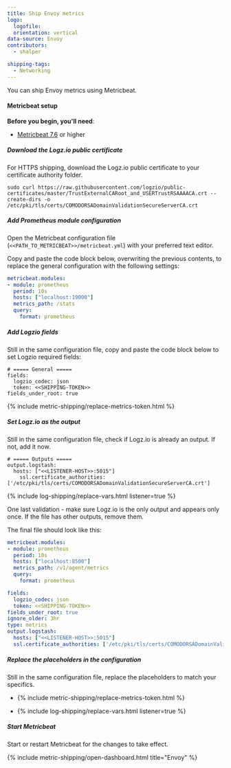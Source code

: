 ```yaml
---
title: Ship Envoy metrics
logo:
  logofile:
  orientation: vertical
data-source: Envoy
contributors:
  - shalper

shipping-tags:
  - Networking
---
```


You can ship Envoy metrics using Metricbeat.

#### Metricbeat setup

**Before you begin, you'll need**:

* [Metricbeat 7.6](https://www.elastic.co/guide/en/beats/metricbeat/current/metricbeat-installation-configuration.html) or higher

<div class="tasklist">


##### Download the Logz.io public certificate

For HTTPS shipping, download the Logz.io public certificate to your certificate authority folder.

```shell
sudo curl https://raw.githubusercontent.com/logzio/public-certificates/master/TrustExternalCARoot_and_USERTrustRSAAAACA.crt --create-dirs -o /etc/pki/tls/certs/COMODORSADomainValidationSecureServerCA.crt
```

##### Add Prometheus module configuration


Open the Metricbeat configuration file (`<<PATH_TO_METRICBEAT>>/metricbeat.yml`) with your preferred text editor.

Copy and paste the code block below, overwriting the previous contents, to replace the general configuration with the following settings:

```yml
metricbeat.modules:
- module: prometheus 
  period: 10s
  hosts: ["localhost:19000"]
  metrics_path: /stats
  query:
    format: prometheus
```

##### Add Logzio fields 

Still in the same configuration file, copy and paste the code block below to set Logzio required fields:

```shell
# ===== General =====
fields:
  logzio_codec: json
  token: <<SHIPPING-TOKEN>>
fields_under_root: true
```
{% include metric-shipping/replace-metrics-token.html %}

##### Set Logz.io as the output

Still in the same configuration file, check if Logz.io is already an output. If not, add it now.

```shell
# ===== Outputs =====
output.logstash:
  hosts: ["<<LISTENER-HOST>>:5015"]
    ssl.certificate_authorities: ['/etc/pki/tls/certs/COMODORSADomainValidationSecureServerCA.crt']
```
{% include log-shipping/replace-vars.html listener=true %}

One last validation - make sure Logz.io is the only output and appears only once.
If the file has other outputs, remove them.


The final file should look like this:

```yml
metricbeat.modules:
- module: prometheus
  period: 10s
  hosts: ["localhost:8500"]
  metrics_path: /v1/agent/metrics
  query:
    format: prometheus

fields:
  logzio_codec: json
  token: <<SHIPPING-TOKEN>>
fields_under_root: true
ignore_older: 3hr
type: metrics
output.logstash:
  hosts: ["<<LISTENER-HOST>>:5015"]
  ssl.certificate_authorities: ['/etc/pki/tls/certs/COMODORSADomainValidationSecureServerCA.crt']
```

##### Replace the placeholders in the configuration

Still in the same configuration file, replace the placeholders to match your specifics.

* {% include metric-shipping/replace-metrics-token.html %}

* {% include log-shipping/replace-vars.html listener=true %}


##### Start Metricbeat

Start or restart Metricbeat for the changes to take effect.

{% include metric-shipping/open-dashboard.html title="Envoy" %}

</div>
